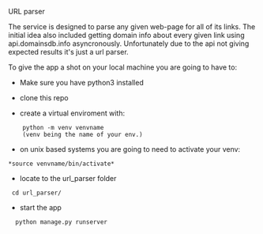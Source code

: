 URL parser


The service is designed to parse any given web-page for all of its links.
The initial idea also included getting domain info about every given link using api.domainsdb.info asyncronously. 
Unfortunately due to the api not giving expected results it's just a url parser. 

To give the app a shot on your local machine you are going to have to:

- Make sure you have python3 installed

- clone this repo

- create a virtual enviroment with:
```
    python -m venv venvname 
    (venv being the name of your env.) 
```
- on unix based systems you are going to need to activate your venv: 

```
*source venvname/bin/activate*
```

 - locate to the url_parser folder 
 ```
  cd url_parser/
 ``` 
- start the app
```
  python manage.py runserver
 ``` 
  
 
